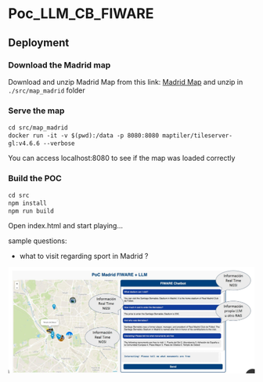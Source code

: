 # Poc_LLM_CB_FIWARE

## Deployment 

### Download the Madrid map

Download and unzip Madrid Map from this link: [Madrid Map](https://drive.upm.es/s/KwIzcJl42CTque7) and unzip in `./src/map_madrid` folder

### Serve the map

```
cd src/map_madrid
docker run -it -v $(pwd):/data -p 8080:8080 maptiler/tileserver-gl:v4.6.6 --verbose
``` 
You can access localhost:8080 to see if the map was loaded correctly

### Build the POC
```
cd src
npm install
npm run build
```

Open index.html and start playing...

sample questions:
- what to visit regarding sport in Madrid ?


![Screenshot](./img/screen1.jpeg)